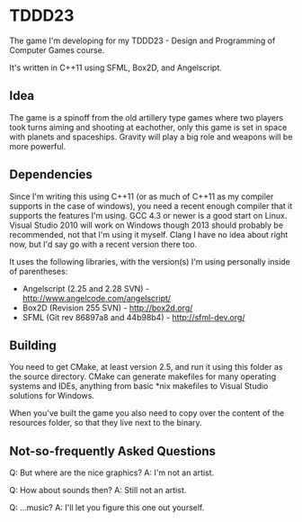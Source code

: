 TDDD23
======

The game I'm developing for my TDDD23 - Design and Programming of Computer Games course.

It's written in C++11 using SFML, Box2D, and Angelscript.


Idea
----

The game is a spinoff from the old artillery type games where two players took turns aiming and shooting at eachother, only this game is set in space with planets and spaceships. Gravity will play a big role and weapons will be more powerful.

Dependencies
------------

Since I'm writing this using C++11 (or as much of C++11 as my compiler supports in the case of windows), you need a recent enough compiler that it supports the features I'm using. GCC 4.3 or newer is a good start on Linux. Visual Studio 2010 will work on Windows though 2013 should probably be recommended, not that I'm using it myself. Clang I have no idea about right now, but I'd say go with a recent version there too.

It uses the following libraries, with the version(s) I'm using personally inside of parentheses:

* Angelscript (2.25 and 2.28 SVN) - http://www.angelcode.com/angelscript/
* Box2D (Revision 255 SVN) - http://box2d.org/
* SFML (Git rev 86897a8 and 44b98b4) - http://sfml-dev.org/

Building
--------

You need to get CMake, at least version 2.5, and run it using this folder as the source directory.
CMake can generate makefiles for many operating systems and IDEs, anything from basic *nix makefiles to Visual Studio solutions for Windows.

When you've built the game you also need to copy over the content of the resources folder, so that they live next to the binary.

Not-so-frequently Asked Questions
---------------------------------

Q: But where are the nice graphics?
A: I'm not an artist.

Q: How about sounds then?
A: Still not an artist.

Q: ...music?
A: I'll let you figure this one out yourself.
